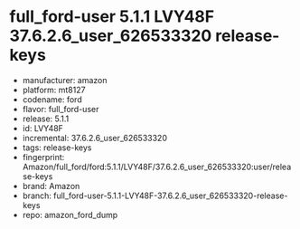 # full_ford-user 5.1.1 LVY48F 37.6.2.6_user_626533320 release-keys
- manufacturer: amazon
- platform: mt8127
- codename: ford
- flavor: full_ford-user
- release: 5.1.1
- id: LVY48F
- incremental: 37.6.2.6_user_626533320
- tags: release-keys
- fingerprint: Amazon/full_ford/ford:5.1.1/LVY48F/37.6.2.6_user_626533320:user/release-keys
- brand: Amazon
- branch: full_ford-user-5.1.1-LVY48F-37.6.2.6_user_626533320-release-keys
- repo: amazon_ford_dump
